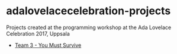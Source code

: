 # adalovelacecelebration-projects
Projects created at the programming workshop at the Ada Lovelace Celebration 2017, Uppsala

* [Team 3 - You Must Survive](team3/README.md)
